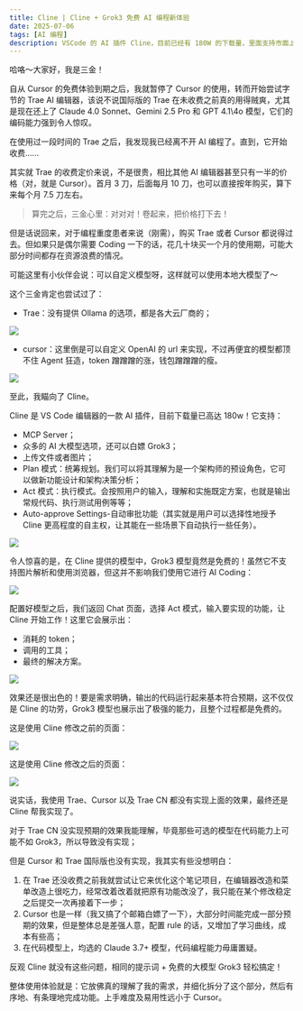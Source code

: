 ```yaml
---
title: Cline | Cline + Grok3 免费 AI 编程新体验
date: 2025-07-06
tags: [AI 编程]
description: VSCode 的 AI 插件 Cline，目前已经有 180W 的下载量，里面支持市面上大部分 AI 大模型，更是将 Grok3 免费提供给用户使用，编程效果非常惊艳！上手简单，值得体验～
---
```


哈咯～大家好，我是三金！

自从 Cursor 的免费体验到期之后，我就暂停了 Cursor 的使用，转而开始尝试字节的 Trae AI 编辑器，该说不说国际版的 Trae 在未收费之前真的用得贼爽，尤其是现在还上了 Claude 4.0 Sonnet、Gemini 2.5 Pro 和 GPT 4.1\4o 模型，它们的编码能力强到令人惊叹。

在使用过一段时间的 Trae 之后，我发现我已经离不开 AI 编程了。直到，它开始收费......

其实就 Trae 的收费定价来说，不是很贵，相比其他 AI 编辑器甚至只有一半的价格（对，就是 Cursor）。首月 3 刀，后面每月 10 刀，也可以直接按年购买，算下来每个月 7.5 刀左右。

> 算完之后，三金心里：对对对！卷起来，把价格打下去！

但是话说回来，对于编程重度患者来说（刚需），购买 Trae 或者 Cursor 都说得过去。但如果只是偶尔需要 Coding 一下的话，花几十块买一个月的使用期，可能大部分时间都存在资源浪费的情况。

可能这里有小伙伴会说：可以自定义模型呀，这样就可以使用本地大模型了～

这个三金肯定也尝试过了：

* Trae：没有提供 Ollama 的选项，都是各大云厂商的；

![](assets/jNFuWhipGvxAxhQEjMY026viH3TcB7IhaMdXFUzAsnA=.webp)

* cursor：这里倒是可以自定义 OpenAI 的 url 来实现，不过再便宜的模型都顶不住 Agent 狂造，token 蹭蹭蹭的涨，钱包蹭蹭蹭的瘦。

![](assets/OYUpUTCHJ0yHQAMiWAR4SirMLzcBP-7QTOxc3HKaPjI=.webp)

至此，我瞄向了 Cline。

Cline 是 VS Code 编辑器的一款 AI 插件，目前下载量已高达 180w！它支持：

* MCP Server；
* 众多的 AI 大模型选项，还可以白嫖 Grok3；
* 上传文件或者图片；
* Plan 模式：统筹规划。我们可以将其理解为是一个架构师的预设角色，它可以做新功能设计和架构决策分析；
* Act 模式：执行模式。会按照用户的输入，理解和实施既定方案，也就是输出常规代码、执行测试用例等等；
* Auto-approve Settings-自动审批功能（其实就是用户可以选择性地授予 Cline 更高程度的自主权，让其能在一些场景下自动执行一些任务）。

![](assets/IpiCmU__aMCw89B7_ywyprpKgqPdCpPGZKuIsyCG8Hk=.webp)

令人惊喜的是，在 Cline 提供的模型中，Grok3 模型竟然是免费的！虽然它不支持图片解析和使用浏览器，但这并不影响我们使用它进行 AI Coding：

![](assets/P4wvJ-FixUB-ujJQZkt1mKh_Q51dUzlu5WXH_JuGVTA=.webp)

配置好模型之后，我们返回 Chat 页面，选择 Act 模式，输入要实现的功能，让 Cline 开始工作！这里它会展示出：

* 消耗的 token；
* 调用的工具；
* 最终的解决方案。

![](assets/NjvIuj8hFgmWeBeKK86LOhDt6cOaSu4vOinyl-CGgD8=.webp)

效果还是很出色的！要是需求明确，输出的代码运行起来基本符合预期，这不仅仅是 Cline 的功劳，Grok3 模型也展示出了极强的能力，且整个过程都是免费的。

这是使用 Cline 修改之前的页面：

![](assets/OQpknYwpjT9vdPTJCfo5dWenP9dN3VHca67EBLNuiB8=.webp)

这是使用 Cline 修改之后的页面：

![](assets/ci0b96xsiPMQ2YrmcQ-AIT-hN_EJS6cPIJ-JwAjvIN4=.webp)

说实话，我使用 Trae、Cursor 以及 Trae CN 都没有实现上面的效果，最终还是 Cline 帮我实现了。

对于 Trae CN 没实现预期的效果我能理解，毕竟那些可选的模型在代码能力上可能不如 Grok3，所以导致没有实现；

但是 Cursor 和 Trae 国际版也没有实现，我其实有些没想明白：

1. 在 Trae 还没收费之前我就尝试让它来优化这个笔记项目，在编辑器改造和菜单改造上很吃力，经常改着改着就把原有功能改没了，我只能在某个修改稳定之后提交一次再接着下一步；
2. Cursor 也是一样（我又搞了个邮箱白嫖了一下），大部分时间能完成一部分预期的效果，但是整体总是差强人意，配置 rule 的话，又增加了学习曲线，成本有些高；
3. 在代码模型上，均选的 Claude 3.7+ 模型，代码编程能力毋庸置疑。

反观 Cline 就没有这些问题，相同的提示词 + 免费的大模型 Grok3 轻松搞定！

整体使用体验就是：它放佛真的理解了我的需求，并细化拆分了这个部分，然后有序地、有条理地完成功能。上手难度及易用性远小于 Cursor。
